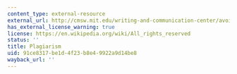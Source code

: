 ```yaml
---
content_type: external-resource
external_url: http://cmsw.mit.edu/writing-and-communication-center/avoiding-plagiarism/
has_external_license_warning: true
license: https://en.wikipedia.org/wiki/All_rights_reserved
status: ''
title: Plagiarism
uid: 91ce8317-be1d-4f23-b8e4-9922a9d14be8
wayback_url: ''
---
```

